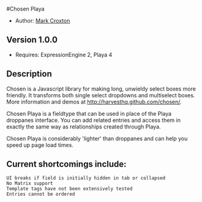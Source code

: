 #Chosen Playa

* Author: [Mark Croxton](http://hallmark-design.co.uk/)

## Version 1.0.0

* Requires: ExpressionEngine 2, Playa 4

## Description

Chosen is a Javascript library for making long, unwieldy select boxes more friendly. It transforms both single select dropdowns and multiselect boxes. More information and demos at http://harvesthq.github.com/chosen/.

Chosen Playa is a fieldtype that can be used in place of the Playa droppanes interface. You can add related entries and access them in exactly the same way as relationships created through Playa.

Chosen Playa is considerably 'lighter' than droppanes and can help you speed up page load times.

## Current shortcomings include:

    UI breaks if field is initially hidden in tab or collapsed
    No Matrix support
    Template tags have not been extensively tested
    Entries cannot be ordered
    

